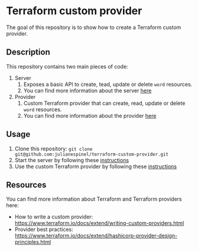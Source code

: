 # Terraform custom provider

The goal of this repository is to show how to create a Terraform custom provider.

## Description

This repository contains two main pieces of code:

1. Server
   1. Exposes a basic API to create, tead, update or delete `word` resources.
   1. You can find more information about the server [here](./server/README.md)
1. Provider
   1. Custom Terraform provider that can create, read, update or delete `word` resources.
   1. You can find more information about the provider [here](./provider/README.md)

## Usage

1. Clone this repository: `git clone git@github.com:julianespinel/terraform-custom-provider.git`
1. Start the server by following these [instructions](./server/README.md)
1. Use the custom Terraform provider by following these [instructions](./provider/README.md)

## Resources

You can find more information about Terraform and Terraform providers here:

* How to write a custom provider: https://www.terraform.io/docs/extend/writing-custom-providers.html
* Provider best practices: https://www.terraform.io/docs/extend/hashicorp-provider-design-principles.html
